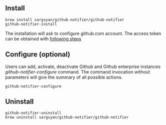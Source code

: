 ## Install

```
brew install sargsyan/github-notifier/github-notifier
github-notifier-install
```

The installation will ask to configure github.com account. The access token can be obtained with [following steps](https://sargsyan.github.io/github-notifier/documentation.html#how-to-generate-github-notifications-token)

## Configure (optional)
Users can add, activate, deactivate Github and Github enterprise instances *github-notifier-configure* command. The command invocation without parameters will give the summary of all possible actions.

```
github-notifier-configure
```

## Uninstall

```
github-notifier-uninstall
brew uninstall sargsyan/github-notifier/github-notifier
```
